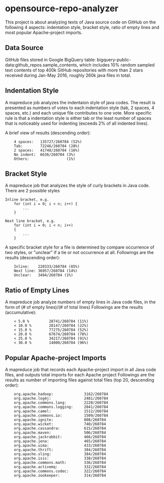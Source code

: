 # opensource-repo-analyzer
  This project is about analyzing texts of Java source code on GitHub on the following 4 aspects: indentation style, bracket style, ratio of empty lines and most popular Apache-project imports.

## Data Source 
  GitHub files stored in Google BigQuery table: bigquery-public-data:github_repos.sample_contents, which includes 10% random sampled text contents of top 400k GitHub repositories with more than 2 stars received during Jan-May 2016, roughly 260k java files in total.

## Indentation Style
  A mapreduce job analyzes the indentaion style of java codes. The result is presented as numbers of votes to each indentation style (tab, 2 spaces, 4 spaces, etc.) and each unique file contributes to one vote. More specific rule is that a indentation style is either tab or the least number of spaces that is noticeably used for indenting (exceeds 2% of all indented lines).
  
  A brief view of results (descending order):
  
		4 spaces:   135727/260784 (52%)
		Tab:        72246/260784 (28%)
		2 spaces:   41748/260784 (16%)
		No indent:  6636/260784 (3%)
		Others:                 (1%)
		
## Bracket Style
  A mapreduce job that analyzes the style of curly brackets in Java code. There are 2 possible styles
  	
	Inline bracket, e.g.
		for (int i = 0; i < n; i++) {
		    ...
		}
		
	Next line bracket, e.g. 
		for (int i = 0; i < n; i++) 
		{
		    ...
		}
		
  A specific bracket style for a file is determined by compare occurrence of two styles, or "unclear" if a tie or not occurrence at all.
  Followings are the results (descending order):
  
		Inline:    220333/260784 (85%)
		Next line: 36957/260784 (14%)
		Unclear:   3494/260784 (1%)
		

## Ratio of Empty Lines
  A mapreduce job analyze numbers of empty lines in Java code files, in the form of (# of empty lines)/(# of total lines)
  Followings are the results (accumulative):
  
		< 5.0 %         28741/260784 (11%)
		< 10.0 %        28147/260784 (22%)
		< 15.0 %        77275/260784 (52%)
		< 20.0 %        67674/260784 (78%)
		< 25.0 %        34217/260784 (91%)
		< 30.0 %        14000/260784 (96%)

## Popular Apache-project Imports 
  A mapreduce job that records each Apache-project import in all Java code files, and outputs total imports for each Apache project 
  Followings are the results as number of importing files against total files (top 20, descending order):
  
		org.apache.hadoop:              3162/260784
		org.apache.log4j:               2481/260784
		org.apache.commons.lang:        2220/260784
		org.apache.commons.logging:     2041/260784
		org.apache.camel:               1512/260784
		org.apache.commons.io:          1509/260784
		org.apache.ignite:              808/260784
		org.apache.wicket:              740/260784
		org.apache.cassandra:           615/260784
		org.apache.maven:               506/260784
		org.apache.jackrabbit:          466/260784
		org.apache.jena:                465/260784
		org.apache.uima:                433/260784
		org.apache.thrift:              384/260784
		org.apache.sling:               384/260784
		org.apache.isis:                338/260784
		org.apache.commons.math:        336/260784
		org.apache.activemq:            332/260784
		org.apache.commons.codec:       322/260784
		org.apache.zookeeper:           314/260784
		
